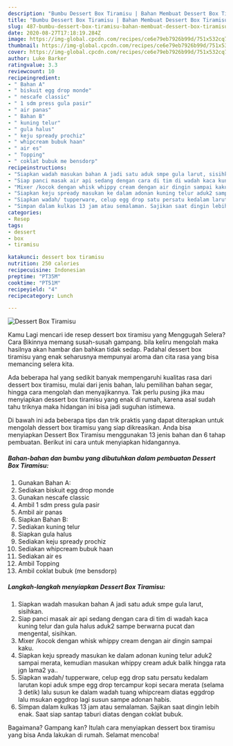 ```yaml
---
description: "Bumbu Dessert Box Tiramisu | Bahan Membuat Dessert Box Tiramisu Yang Enak dan Simpel"
title: "Bumbu Dessert Box Tiramisu | Bahan Membuat Dessert Box Tiramisu Yang Enak dan Simpel"
slug: 487-bumbu-dessert-box-tiramisu-bahan-membuat-dessert-box-tiramisu-yang-enak-dan-simpel
date: 2020-08-27T17:18:19.284Z
image: https://img-global.cpcdn.com/recipes/ce6e79eb7926b99d/751x532cq70/dessert-box-tiramisu-foto-resep-utama.jpg
thumbnail: https://img-global.cpcdn.com/recipes/ce6e79eb7926b99d/751x532cq70/dessert-box-tiramisu-foto-resep-utama.jpg
cover: https://img-global.cpcdn.com/recipes/ce6e79eb7926b99d/751x532cq70/dessert-box-tiramisu-foto-resep-utama.jpg
author: Luke Barker
ratingvalue: 3.3
reviewcount: 10
recipeingredient:
- " Bahan A"
- " biskuit egg drop monde"
- " nescafe classic"
- " 1 sdm press gula pasir"
- " air panas"
- " Bahan B"
- " kuning telur"
- " gula halus"
- " keju spready prochiz"
- " whipcream bubuk haan"
- " air es"
- " Topping"
- " coklat bubuk me bensdorp"
recipeinstructions:
- "Siapkan wadah masukan bahan A jadi satu aduk smpe gula larut, sisihkan."
- "Siap panci masak air api sedang dengan cara di tim di wadah kaca kuning telur dan gula halus aduk2 sampe berwarna pucat dan mengental, sisihkan."
- "Mixer /kocok dengan whisk whippy cream dengan air dingin sampai kaku."
- "Siapkan keju spready masukan ke dalam adonan kuning telur aduk2 sampai merata, kemudian masukan whippy cream aduk balik hingga rata jgn lama2 ya.."
- "Siapkan wadah/ tupperware, celup egg drop satu persatu kedalam larutan kopi aduk smpe egg drop tercampur kopi secara merata (selama 3 detik) lalu susun ke dalam wadah tuang whipcream diatas eggdrop lalu msukan eggdrop lagi susun sampe adonan habis."
- "Simpan dalam kulkas 13 jam atau semalaman. Sajikan saat dingin lebih enak. Saat siap santap taburi diatas dengan coklat bubuk."
categories:
- Resep
tags:
- dessert
- box
- tiramisu

katakunci: dessert box tiramisu 
nutrition: 250 calories
recipecuisine: Indonesian
preptime: "PT35M"
cooktime: "PT51M"
recipeyield: "4"
recipecategory: Lunch

---
```



![Dessert Box Tiramisu](https://img-global.cpcdn.com/recipes/ce6e79eb7926b99d/751x532cq70/dessert-box-tiramisu-foto-resep-utama.jpg)

Kamu Lagi mencari ide resep dessert box tiramisu yang Menggugah Selera? Cara Bikinnya memang susah-susah gampang. bila keliru mengolah maka hasilnya akan hambar dan bahkan tidak sedap. Padahal dessert box tiramisu yang enak seharusnya mempunyai aroma dan cita rasa yang bisa memancing selera kita.

Ada beberapa hal yang sedikit banyak mempengaruhi kualitas rasa dari dessert box tiramisu, mulai dari jenis bahan, lalu pemilihan bahan segar, hingga cara mengolah dan menyajikannya. Tak perlu pusing jika mau menyiapkan dessert box tiramisu yang enak di rumah, karena asal sudah tahu triknya maka hidangan ini bisa jadi suguhan istimewa.




Di bawah ini ada beberapa tips dan trik praktis yang dapat diterapkan untuk mengolah dessert box tiramisu yang siap dikreasikan. Anda bisa menyiapkan Dessert Box Tiramisu menggunakan 13 jenis bahan dan 6 tahap pembuatan. Berikut ini cara untuk menyiapkan hidangannya.

<!--inarticleads1-->

##### Bahan-bahan dan bumbu yang dibutuhkan dalam pembuatan Dessert Box Tiramisu:

1. Gunakan  Bahan A:
1. Sediakan  biskuit egg drop monde
1. Gunakan  nescafe classic
1. Ambil  1 sdm press gula pasir
1. Ambil  air panas
1. Siapkan  Bahan B:
1. Sediakan  kuning telur
1. Siapkan  gula halus
1. Sediakan  keju spready prochiz
1. Sediakan  whipcream bubuk haan
1. Sediakan  air es
1. Ambil  Topping
1. Ambil  coklat bubuk (me bensdorp)




<!--inarticleads2-->

##### Langkah-langkah menyiapkan Dessert Box Tiramisu:

1. Siapkan wadah masukan bahan A jadi satu aduk smpe gula larut, sisihkan.
1. Siap panci masak air api sedang dengan cara di tim di wadah kaca kuning telur dan gula halus aduk2 sampe berwarna pucat dan mengental, sisihkan.
1. Mixer /kocok dengan whisk whippy cream dengan air dingin sampai kaku.
1. Siapkan keju spready masukan ke dalam adonan kuning telur aduk2 sampai merata, kemudian masukan whippy cream aduk balik hingga rata jgn lama2 ya..
1. Siapkan wadah/ tupperware, celup egg drop satu persatu kedalam larutan kopi aduk smpe egg drop tercampur kopi secara merata (selama 3 detik) lalu susun ke dalam wadah tuang whipcream diatas eggdrop lalu msukan eggdrop lagi susun sampe adonan habis.
1. Simpan dalam kulkas 13 jam atau semalaman. Sajikan saat dingin lebih enak. Saat siap santap taburi diatas dengan coklat bubuk.




Bagaimana? Gampang kan? Itulah cara menyiapkan dessert box tiramisu yang bisa Anda lakukan di rumah. Selamat mencoba!
